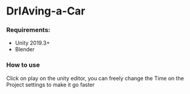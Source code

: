 # DrIAving-a-Car

### Requirements:
* Unity 2019.3+
* Blender

### How to use
Click on play on the unity editor, 
you can freely change the Time on the Project
settings to make it go faster
